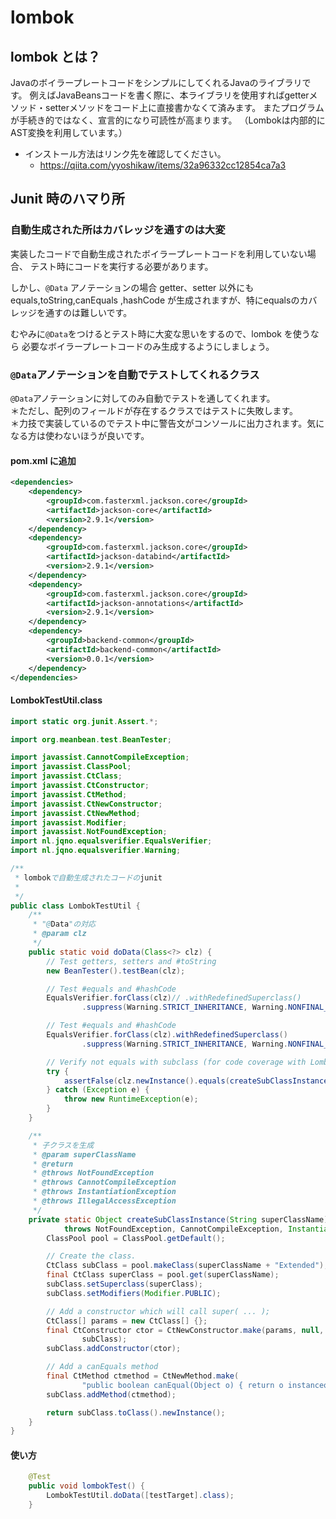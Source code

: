 # lombok
## lombok とは？
JavaのボイラープレートコードをシンプルにしてくれるJavaのライブラリです。
例えばJavaBeansコードを書く際に、本ライブラリを使用すればgetterメソッド・setterメソッドをコード上に直接書かなくて済みます。
またプログラムが手続き的ではなく、宣言的になり可読性が高まります。
（Lombokは内部的にAST変換を利用しています。）

* インストール方法はリンク先を確認してください。
    * https://qiita.com/yyoshikaw/items/32a96332cc12854ca7a3

## Junit 時のハマり所
### 自動生成された所はカバレッジを通すのは大変
 実装したコードで自動生成されたボイラープレートコードを利用していない場合、
テスト時にコードを実行する必要があります。

しかし、`@Data` アノテーションの場合 getter、setter 以外にも equals,toString,canEquals ,hashCode が生成されますが、特にequalsのカバレッジを通すのは難しいです。

むやみに`@Data`をつけるとテスト時に大変な思いをするので、lombok を使うなら
必要なボイラープレートコードのみ生成するようにしましょう。

### `@Data`アノテーションを自動でテストしてくれるクラス
`@Data`アノテーションに対してのみ自動でテストを通してくれます。  
＊ただし、配列のフィールドが存在するクラスではテストに失敗します。  
＊力技で実装しているのでテスト中に警告文がコンソールに出力されます。気になる方は使わないほうが良いです。

#### pom.xml に追加
```xml :pom
<dependencies>
	<dependency>
		<groupId>com.fasterxml.jackson.core</groupId>
		<artifactId>jackson-core</artifactId>
		<version>2.9.1</version>
	</dependency>
	<dependency>
		<groupId>com.fasterxml.jackson.core</groupId>
		<artifactId>jackson-databind</artifactId>
		<version>2.9.1</version>
	</dependency>
	<dependency>
		<groupId>com.fasterxml.jackson.core</groupId>
		<artifactId>jackson-annotations</artifactId>
		<version>2.9.1</version>
	</dependency>
	<dependency>
		<groupId>backend-common</groupId>
		<artifactId>backend-common</artifactId>
		<version>0.0.1</version>
	</dependency>
</dependencies>
```

####  LombokTestUtil.class
```java
import static org.junit.Assert.*;

import org.meanbean.test.BeanTester;

import javassist.CannotCompileException;
import javassist.ClassPool;
import javassist.CtClass;
import javassist.CtConstructor;
import javassist.CtMethod;
import javassist.CtNewConstructor;
import javassist.CtNewMethod;
import javassist.Modifier;
import javassist.NotFoundException;
import nl.jqno.equalsverifier.EqualsVerifier;
import nl.jqno.equalsverifier.Warning;

/**
 * lombokで自動生成されたコードのjunit
 *
 */
public class LombokTestUtil {
	/**
	 * "@Data"の対応
	 * @param clz
	 */
	public static void doData(Class<?> clz) {
		// Test getters, setters and #toString
		new BeanTester().testBean(clz);

		// Test #equals and #hashCode
		EqualsVerifier.forClass(clz)// .withRedefinedSuperclass()
				.suppress(Warning.STRICT_INHERITANCE, Warning.NONFINAL_FIELDS).verify();

		// Test #equals and #hashCode
		EqualsVerifier.forClass(clz).withRedefinedSuperclass()
				.suppress(Warning.STRICT_INHERITANCE, Warning.NONFINAL_FIELDS).verify();

		// Verify not equals with subclass (for code coverage with Lombok)
		try {
			assertFalse(clz.newInstance().equals(createSubClassInstance(clz.getName())));
		} catch (Exception e) {
			throw new RuntimeException(e);
		}
	}

	/**
	 * 子クラスを生成
	 * @param superClassName
	 * @return
	 * @throws NotFoundException
	 * @throws CannotCompileException
	 * @throws InstantiationException
	 * @throws IllegalAccessException
	 */
	private static Object createSubClassInstance(String superClassName)
			throws NotFoundException, CannotCompileException, InstantiationException, IllegalAccessException {
		ClassPool pool = ClassPool.getDefault();

		// Create the class.
		CtClass subClass = pool.makeClass(superClassName + "Extended");
		final CtClass superClass = pool.get(superClassName);
		subClass.setSuperclass(superClass);
		subClass.setModifiers(Modifier.PUBLIC);

		// Add a constructor which will call super( ... );
		CtClass[] params = new CtClass[] {};
		final CtConstructor ctor = CtNewConstructor.make(params, null, CtNewConstructor.PASS_PARAMS, null, null,
				subClass);
		subClass.addConstructor(ctor);

		// Add a canEquals method
		final CtMethod ctmethod = CtNewMethod.make(
				"public boolean canEqual(Object o) { return o instanceof " + superClassName + "Extended; }", subClass);
		subClass.addMethod(ctmethod);

		return subClass.toClass().newInstance();
	}
}
```

#### 使い方
```java
	@Test
	public void lombokTest() {
		LombokTestUtil.doData([testTarget].class);
	}
```

